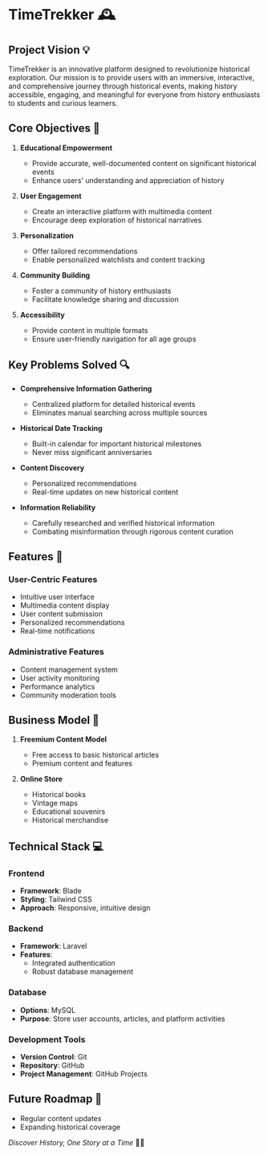 # TimeTrekker 🕰️

## Project Vision 💡

TimeTrekker is an innovative platform designed to revolutionize historical exploration. Our mission is to provide users with an immersive, interactive, and comprehensive journey through historical events, making history accessible, engaging, and meaningful for everyone from history enthusiasts to students and curious learners.

## Core Objectives 🎯

1. **Educational Empowerment** 
   - Provide accurate, well-documented content on significant historical events
   - Enhance users' understanding and appreciation of history

2. **User Engagement**
   - Create an interactive platform with multimedia content
   - Encourage deep exploration of historical narratives

3. **Personalization**
   - Offer tailored recommendations
   - Enable personalized watchlists and content tracking

4. **Community Building**
   - Foster a community of history enthusiasts
   - Facilitate knowledge sharing and discussion

5. **Accessibility**
   - Provide content in multiple formats 
   - Ensure user-friendly navigation for all age groups

## Key Problems Solved 🔍

- **Comprehensive Information Gathering**
  - Centralized platform for detailed historical events
  - Eliminates manual searching across multiple sources

- **Historical Date Tracking**
  - Built-in calendar for important historical milestones
  - Never miss significant anniversaries

- **Content Discovery**
  - Personalized recommendations
  - Real-time updates on new historical content

- **Information Reliability**
  - Carefully researched and verified historical information
  - Combating misinformation through rigorous content curation

## Features 🌟

### User-Centric Features
- Intuitive user interface
- Multimedia content display
- User content submission
- Personalized recommendations
- Real-time notifications

### Administrative Features
- Content management system
- User activity monitoring
- Performance analytics
- Community moderation tools

## Business Model 💼

1. **Freemium Content Model**
   - Free access to basic historical articles
   - Premium content and features

2. **Online Store**
   - Historical books
   - Vintage maps
   - Educational souvenirs
   - Historical merchandise

## Technical Stack 💻

### Frontend
- **Framework**: Blade
- **Styling**: Tailwind CSS 
- **Approach**: Responsive, intuitive design

### Backend
- **Framework**: Laravel
- **Features**: 
  - Integrated authentication
  - Robust database management

### Database
- **Options**: MySQL 
- **Purpose**: Store user accounts, articles, and platform activities

### Development Tools
- **Version Control**: Git
- **Repository**: GitHub
- **Project Management**:  GitHub Projects

## Future Roadmap 🚀
- Regular content updates
- Expanding historical coverage

*Discover History, One Story at a Time* 📜✨
